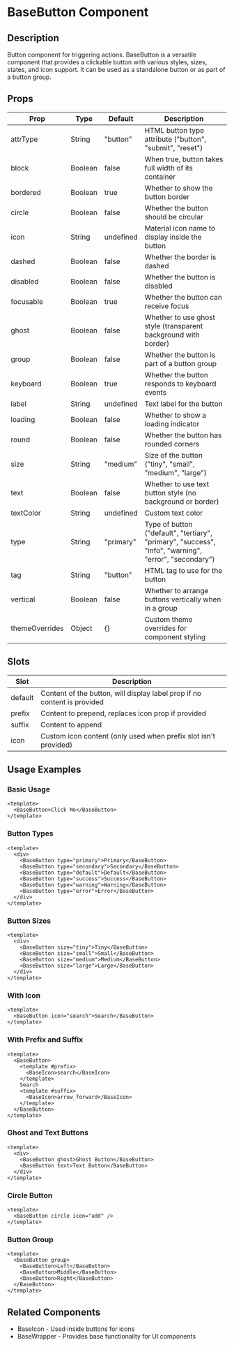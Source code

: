 # BaseButton Component

## Description
Button component for triggering actions. BaseButton is a versatile component that provides a clickable button with various styles, sizes, states, and icon support. It can be used as a standalone button or as part of a button group.

## Props

| Prop | Type | Default | Description |
|------|------|---------|-------------|
| attrType | String | "button" | HTML button type attribute ("button", "submit", "reset") |
| block | Boolean | false | When true, button takes full width of its container |
| bordered | Boolean | true | Whether to show the button border |
| circle | Boolean | false | Whether the button should be circular |
| icon | String | undefined | Material icon name to display inside the button |
| dashed | Boolean | false | Whether the border is dashed |
| disabled | Boolean | false | Whether the button is disabled |
| focusable | Boolean | true | Whether the button can receive focus |
| ghost | Boolean | false | Whether to use ghost style (transparent background with border) |
| group | Boolean | false | Whether the button is part of a button group |
| keyboard | Boolean | true | Whether the button responds to keyboard events |
| label | String | undefined | Text label for the button |
| loading | Boolean | false | Whether to show a loading indicator |
| round | Boolean | false | Whether the button has rounded corners |
| size | String | "medium" | Size of the button ("tiny", "small", "medium", "large") |
| text | Boolean | false | Whether to use text button style (no background or border) |
| textColor | String | undefined | Custom text color |
| type | String | "primary" | Type of button ("default", "tertiary", "primary", "success", "info", "warning", "error", "secondary") |
| tag | String | "button" | HTML tag to use for the button |
| vertical | Boolean | false | Whether to arrange buttons vertically when in a group |
| themeOverrides | Object | {} | Custom theme overrides for component styling |

## Slots

| Slot | Description |
|------|-------------|
| default | Content of the button, will display label prop if no content is provided |
| prefix | Content to prepend, replaces icon prop if provided |
| suffix | Content to append |
| icon | Custom icon content (only used when prefix slot isn't provided) |

## Usage Examples

### Basic Usage
```vue
<template>
  <BaseButton>Click Me</BaseButton>
</template>
```

### Button Types
```vue
<template>
  <div>
    <BaseButton type="primary">Primary</BaseButton>
    <BaseButton type="secondary">Secondary</BaseButton>
    <BaseButton type="default">Default</BaseButton>
    <BaseButton type="success">Success</BaseButton>
    <BaseButton type="warning">Warning</BaseButton>
    <BaseButton type="error">Error</BaseButton>
  </div>
</template>
```

### Button Sizes
```vue
<template>
  <div>
    <BaseButton size="tiny">Tiny</BaseButton>
    <BaseButton size="small">Small</BaseButton>
    <BaseButton size="medium">Medium</BaseButton>
    <BaseButton size="large">Large</BaseButton>
  </div>
</template>
```

### With Icon
```vue
<template>
  <BaseButton icon="search">Search</BaseButton>
</template>
```

### With Prefix and Suffix
```vue
<template>
  <BaseButton>
    <template #prefix>
      <BaseIcon>search</BaseIcon>
    </template>
    Search
    <template #suffix>
      <BaseIcon>arrow_forward</BaseIcon>
    </template>
  </BaseButton>
</template>
```

### Ghost and Text Buttons
```vue
<template>
  <div>
    <BaseButton ghost>Ghost Button</BaseButton>
    <BaseButton text>Text Button</BaseButton>
  </div>
</template>
```

### Circle Button
```vue
<template>
  <BaseButton circle icon="add" />
</template>
```

### Button Group
```vue
<template>
  <BaseButton group>
    <BaseButton>Left</BaseButton>
    <BaseButton>Middle</BaseButton>
    <BaseButton>Right</BaseButton>
  </BaseButton>
</template>
```

## Related Components
- BaseIcon - Used inside buttons for icons
- BaseWrapper - Provides base functionality for UI components
